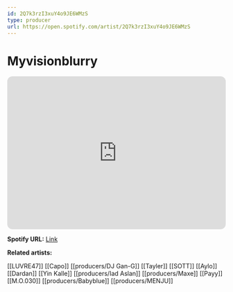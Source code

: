 ```yaml
---
id: 2Q7k3rzI3xuY4o9JE6WMzS
type: producer
url: https://open.spotify.com/artist/2Q7k3rzI3xuY4o9JE6WMzS
---
```

# Myvisionblurry

<iframe style="border-radius:12px" src="https://open.spotify.com/embed/artist/2Q7k3rzI3xuY4o9JE6WMzS" width="100%" height="352" frameBorder="0" allowfullscreen="" allow="autoplay; clipboard-write; encrypted-media; fullscreen; picture-in-picture" loading="lazy"></iframe>

**Spotify URL:** [Link](https://open.spotify.com/artist/2Q7k3rzI3xuY4o9JE6WMzS)

**Related artists:**

[[LUVRE47]]
[[Capo]]
[[producers/DJ Gan-G]]
[[Tayler]]
[[SOTT]]
[[Aylo]]
[[Dardan]]
[[Yin Kalle]]
[[producers/Iad Aslan]]
[[producers/Maxe]]
[[Payy]]
[[M.O.030]]
[[producers/Babyblue]]
[[producers/MENJU]]
